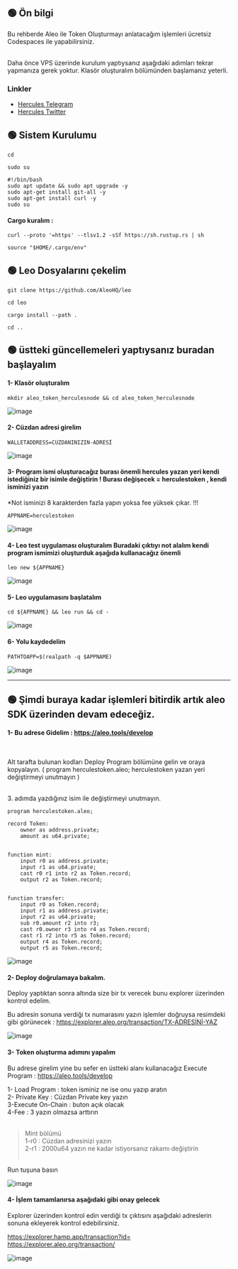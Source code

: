 ## 🟢 Ön bilgi

Bu rehberde Aleo ile Token Oluşturmayı anlatacağım işlemleri ücretsiz Codespaces ile yapabilirsiniz.  <br><br>

Daha önce VPS üzerinde kurulum yaptıysanız aşağıdaki adımları tekrar yapmanıza gerek yoktur. Klasör oluşturalım bölümünden başlamanız yeterli.


 ### Linkler
 * [Hercules Telegram](https://t.me/HerculesNode)
 * [Hercules Twitter](https://twitter.com/HerculesNode)


## 🟢 Sistem Kurulumu

```shell
cd
```

```shell
sudo su
```


```shell
#!/bin/bash
sudo apt update && sudo apt upgrade -y
sudo apt-get install git-all -y
sudo apt-get install curl -y
sudo su
```

#### Cargo kuralım : 

```shell
curl --proto '=https' --tlsv1.2 -sSf https://sh.rustup.rs | sh
```
```shell
source "$HOME/.cargo/env"
```

## 🟢 Leo Dosyalarını çekelim

```shell
git clone https://github.com/AleoHQ/leo
```
```shell
cd leo
```
```shell
cargo install --path .
```

```shell
cd ..
```

## 🟢  üstteki güncellemeleri yaptıysanız buradan başlayalım

#### 1- Klasör oluşturalım

```shell
mkdir aleo_token_herculesnode && cd aleo_token_herculesnode
```

![image](https://github.com/HerculesNode/Aleo-Contract-Deploy/assets/101635385/16243d42-a49d-46b3-8519-d0902521f5b4)


#### 2- Cüzdan adresi girelim 

```shell
WALLETADDRESS=CÜZDANINIZIN-ADRESİ
```

![image](https://github.com/HerculesNode/Aleo-Contract-Deploy/assets/101635385/6828fcf1-901c-4b62-bbe0-ca5bf027e8d2)


#### 3- Program ismi oluşturacağız burası önemli hercules yazan yeri kendi istediğiniz bir isimle değiştirin !  Burası değişecek = herculestoken  , kendi isminizi yazın 

*Not isminizi 8 karakterden fazla yapın yoksa fee yüksek çıkar. !!! <br>

```shell
APPNAME=herculestoken
```

![image](https://github.com/HerculesNode/Aleo-Token-Create/assets/101635385/d408b62a-e9ff-4778-a462-960e7e155e4a)



#### 4- Leo test uygulaması oluşturalım  Buradaki çıktıyı not alalım kendi program ismimizi oluşturduk aşağıda kullanacağız önemli

```shell
leo new ${APPNAME}
```

![image](https://github.com/HerculesNode/Aleo-Token-Create/assets/101635385/2989b1ae-e62c-4f23-af4f-da3d47dc1c04)


#### 5- Leo uygulamasını başlatalım

```shell
cd ${APPNAME} && leo run && cd -
```

![image](https://github.com/HerculesNode/Aleo-Token-Create/assets/101635385/b840f235-e343-462a-9674-14458c06a639)


#### 6- Yolu kaydedelim

```shell
PATHTOAPP=$(realpath -q $APPNAME)
```

![image](https://github.com/HerculesNode/Aleo-Contract-Deploy/assets/101635385/24179275-b6e7-4b52-926a-5d5068a549e2)


<hr> 



## 🟢 Şimdi buraya kadar işlemleri bitirdik artık aleo SDK üzerinden devam edeceğiz. 

#### 1- Bu adrese Gidelim :  https://aleo.tools/develop

<br> 

Alt tarafta bulunan kodları Deploy Program bölümüne gelin ve oraya kopyalayın.  (  program herculestoken.aleo; herculestoken yazan yeri değiştirmeyi unutmayın )

<br> 3. adımda yazdığınız isim ile değiştirmeyi unutmayın.

```shell
program herculestoken.aleo;

record Token:
    owner as address.private;
    amount as u64.private;


function mint:
    input r0 as address.private;
    input r1 as u64.private;
    cast r0 r1 into r2 as Token.record;
    output r2 as Token.record;


function transfer:
    input r0 as Token.record;
    input r1 as address.private;
    input r2 as u64.private;
    sub r0.amount r2 into r3;
    cast r0.owner r3 into r4 as Token.record;
    cast r1 r2 into r5 as Token.record;
    output r4 as Token.record;
    output r5 as Token.record;
```


![image](https://github.com/HerculesNode/Aleo-Token-Create/assets/101635385/8de185f6-91f3-4e44-aad7-1552613ff15c)

#### 2- Deploy doğrulamaya bakalım.

Deploy yaptıktan sonra altında size bir tx verecek bunu explorer üzerinden kontrol edelim.  <br> 

Bu adresin sonuna verdiği tx numarasını yazın işlemler doğruysa resimdeki gibi görünecek :  https://explorer.aleo.org/transaction/TX-ADRESİNİ-YAZ

![image](https://github.com/HerculesNode/Aleo-Token-Create/assets/101635385/c2ffe4f9-4c0f-49ee-ab91-f1edcaf73f38)


#### 3- Token oluşturma adımını yapalım

Bu adrese girelim yine bu sefer en üstteki alanı kullanacağız Execute Program : https://aleo.tools/develop

1- Load Program  : token isminiz ne ise onu yazıp aratın <br>
2- Private Key : Cüzdan Private key yazın <br>
3-Execute On-Chain : buton açık olacak <br>
4-Fee : 3 yazın olmazsa arttırın <br> <br>

> Mint bölümü <br>
1-r0 : Cüzdan adresinizi yazın <br>
2-r1 : 2000u64  yazın ne kadar istiyorsanız rakamı değiştirin <br><br>

Run tuşuna basın  <br>



![image](https://github.com/HerculesNode/Aleo-Token-Create/assets/101635385/8d5e743d-8fa5-4a27-aed6-8da9bacde915)


#### 4- İşlem tamamlanırsa aşağıdaki gibi onay gelecek


Explorer üzerinden kontrol edin verdiği tx çıktısını aşağıdaki adreslerin sonuna ekleyerek kontrol edebilirsiniz. <br> 

https://explorer.hamp.app/transaction?id= <br>
https://explorer.aleo.org/transaction/ <br>

![image](https://github.com/HerculesNode/Aleo-Token-Create/assets/101635385/b1b07be8-b8fa-4f2f-b18b-e496c1fd3b41)




